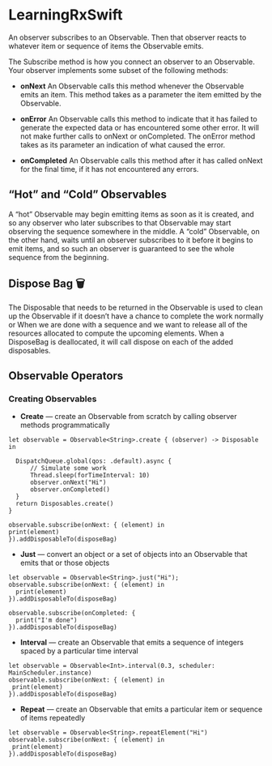 # LearningRxSwift
An observer subscribes to an Observable. Then that observer reacts to whatever item or sequence of items the Observable emits.

The Subscribe method is how you connect an observer to an Observable. Your observer implements some subset of the following methods:

* **onNext**
An Observable calls this method whenever the Observable emits an item. This method takes as a parameter the item emitted by the Observable.

* **onError**
An Observable calls this method to indicate that it has failed to generate the expected data or has encountered some other error. It will not make further calls to onNext or onCompleted. The onError method takes as its parameter an indication of what caused the error.

* **onCompleted**
An Observable calls this method after it has called onNext for the final time, if it has not encountered any errors.

## “Hot” and “Cold” Observables
A “hot” Observable may begin emitting items as soon as it is created, and so any observer who later subscribes to that Observable may start observing the sequence somewhere in the middle. A “cold” Observable, on the other hand, waits until an observer subscribes to it before it begins to emit items, and so such an observer is guaranteed to see the whole sequence from the beginning.

## Dispose Bag 🗑
 The Disposable that needs to be returned in the Observable is used to clean up the Observable if it doesn’t have a chance to complete the work normally or When we are done with a sequence and we want to release all of the resources allocated to compute the upcoming elements.
 When a DisposeBag is deallocated, it will call dispose on each of the added disposables.
 
## Observable Operators
### **Creating Observables**
  * __Create__ — create an Observable from scratch by calling observer methods programmatically
  ```
  let observable = Observable<String>.create { (observer) -> Disposable in
    
    DispatchQueue.global(qos: .default).async {
        // Simulate some work
        Thread.sleep(forTimeInterval: 10)
        observer.onNext("Hi")
        observer.onCompleted()
    }
    return Disposables.create()
}

observable.subscribe(onNext: { (element) in
print(element)
}).addDisposableTo(disposeBag)
```

  * __Just__ — convert an object or a set of objects into an Observable that emits that or those objects
  ```
  let observable = Observable<String>.just("Hi");
observable.subscribe(onNext: { (element) in
    print(element)
}).addDisposableTo(disposeBag)
        
observable.subscribe(onCompleted: { 
    print("I'm done")
}).addDisposableTo(disposeBag)
  
  ```
  * __Interval__ — create an Observable that emits a sequence of integers spaced by a particular time interval
  
  ```
  let observable = Observable<Int>.interval(0.3, scheduler: MainScheduler.instance)
observable.subscribe(onNext: { (element) in
   print(element)
}).addDisposableTo(disposeBag)
```
  * __Repeat__ — create an Observable that emits a particular item or sequence of items repeatedly
  
  ```
  let observable = Observable<String>.repeatElement("Hi")
observable.subscribe(onNext: { (element) in
   print(element)
}).addDisposableTo(disposeBag)
```
